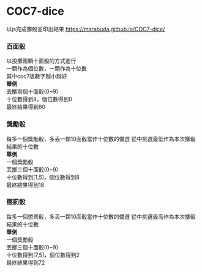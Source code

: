 # COC7-dice
以js完成擲骰並印出結果
<https://marabuda.github.io/COC7-dice/>

### 百面骰  
以投擲兩顆十面骰的方式進行  
一顆作為個位數，一顆作為十位數  
其中coc7版數字越小越好    
**舉例**  
丟擲兩個十面骰(0~9)  
十位數得到8，個位數得到0  
最終結果得到80
### 獎勵骰
每多一個獎勵骰，多丟一顆10面骰當作十位數的備選
從中挑選最低作為本次擲骰結果的十位數  
**舉例**  
一個獎勵骰  
丟擲三個十面骰(0~9)  
十位數得到[1,5]，個位數得到8  
最終結果得到18

### 懲罰骰
每多一個懲罰骰，多丟一顆10面骰當作十位數的備選
從中挑選最高作為本次擲骰結果的十位數  
**舉例**  
一個獎勵骰  
丟擲三個十面骰(0~9)  
十位數得到[7,5]，個位數得到2  
最終結果得到72
